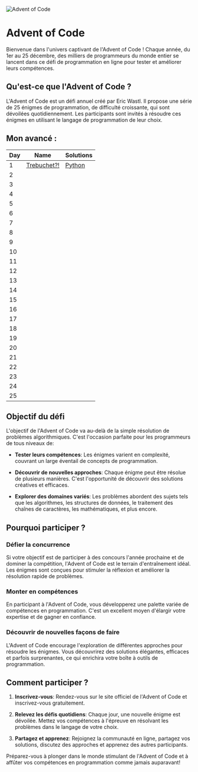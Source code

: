 ![Advent of Code](https://camo.githubusercontent.com/45e775d95451f2bda211ee757d1a959671cf4c762feb1e7ccaca59925704e333/68747470733a2f2f626c6f67732e7361702e636f6d2f77702d636f6e74656e742f75706c6f6164732f323032302f31312f456b616f5151545845414d4134424e2e6a7067)

# Advent of Code

Bienvenue dans l'univers captivant de l'Advent of Code ! Chaque année, du 1er au 25 décembre, des milliers de programmeurs du monde entier se lancent dans ce défi de programmation en ligne pour tester et améliorer leurs compétences.

## Qu'est-ce que l'Advent of Code ?

L'Advent of Code est un défi annuel créé par Eric Wastl. Il propose une série de 25 énigmes de programmation, de difficulté croissante, qui sont dévoilées quotidiennement. Les participants sont invités à résoudre ces énigmes en utilisant le langage de programmation de leur choix.

## Mon avancé :

| Day | Name                                               | Solutions                               |
| --- | -------------------------------------------------- | --------------------------------------- |
| 1   | [Trebuchet?!](https://adventofcode.com/2023/day/1) | [Python](2023/01-12/main.py) |
| 2   |                                                    |                                         |
| 3   |                                                    |                                         |
| 4   |                                                    |                                         |
| 5   |                                                    |                                         |
| 6   |                                                    |                                         |
| 7   |                                                    |                                         |
| 8   |                                                    |                                         |
| 9   |                                                    |                                         |
| 10  |                                                    |                                         |
| 11  |                                                    |                                         |
| 12  |                                                    |                                         |
| 13  |                                                    |                                         |
| 14  |                                                    |                                         |
| 15  |                                                    |                                         |
| 16  |                                                    |                                         |
| 17  |                                                    |                                         |
| 18  |                                                    |                                         |
| 19  |                                                    |                                         |
| 20  |                                                    |                                         |
| 21  |                                                    |                                         |
| 22  |                                                    |                                         |
| 23  |                                                    |                                         |
| 24  |                                                    |                                         |
| 25  |                                                    |                                         |

## Objectif du défi

L'objectif de l'Advent of Code va au-delà de la simple résolution de problèmes algorithmiques. C'est l'occasion parfaite pour les programmeurs de tous niveaux de:

- **Tester leurs compétences**: Les énigmes varient en complexité, couvrant un large éventail de concepts de programmation.
  
- **Découvrir de nouvelles approches**: Chaque énigme peut être résolue de plusieurs manières. C'est l'opportunité de découvrir des solutions créatives et efficaces.

- **Explorer des domaines variés**: Les problèmes abordent des sujets tels que les algorithmes, les structures de données, le traitement des chaînes de caractères, les mathématiques, et plus encore.

## Pourquoi participer ?

### Défier la concurrence

Si votre objectif est de participer à des concours l'année prochaine et de dominer la compétition, l'Advent of Code est le terrain d'entraînement idéal. Les énigmes sont conçues pour stimuler la réflexion et améliorer la résolution rapide de problèmes.

### Monter en compétences

En participant à l'Advent of Code, vous développerez une palette variée de compétences en programmation. C'est un excellent moyen d'élargir votre expertise et de gagner en confiance.

### Découvrir de nouvelles façons de faire

L'Advent of Code encourage l'exploration de différentes approches pour résoudre les énigmes. Vous découvrirez des solutions élégantes, efficaces et parfois surprenantes, ce qui enrichira votre boîte à outils de programmation.

## Comment participer ?

1. **Inscrivez-vous**: Rendez-vous sur le site officiel de l'Advent of Code et inscrivez-vous gratuitement.
   
2. **Relevez les défis quotidiens**: Chaque jour, une nouvelle énigme est dévoilée. Mettez vos compétences à l'épreuve en résolvant les problèmes dans le langage de votre choix.

3. **Partagez et apprenez**: Rejoignez la communauté en ligne, partagez vos solutions, discutez des approches et apprenez des autres participants.

Préparez-vous à plonger dans le monde stimulant de l'Advent of Code et à affûter vos compétences en programmation comme jamais auparavant!
